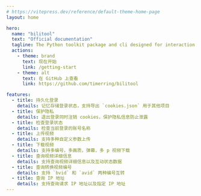 ```yaml
---
# https://vitepress.dev/reference/default-theme-home-page
layout: home

hero:
  name: "bilitool"
  text: "Official documentation"
  tagline: The Python toolkit package and cli designed for interaction with Bilibili.
  actions:
    - theme: brand
      text: 现在开始
      link: /getting-start
    - theme: alt
      text: 在 GitHub 上查看
      link: https://github.com/timerring/bilitool

features:
  - title: 持久化登录
    details: 记忆存储登录状态，支持导出 `cookies.json` 用于其他项目
  - title: 保护隐私
    details: 退出登录同时注销 cookies，保护隐私信息防止泄露
  - title: 检查登录状态
    details: 检查当前登录的账号名称
  - title: 上传视频
    details: 支持多种自定义参数上传
  - title: 下载视频
    details: 支持多编号，多画质，弹幕，多 p 视频下载
  - title: 查询视频详细信息
    details: 支持查询视频详细信息以及互动状态数据
  - title: 查询转换视频编号
    details: 支持 `bvid` 和 `avid` 两种编号互转
  - title: 查询 IP 地址
    details: 支持查询请求 IP 地址以及指定 IP 地址
---
```


